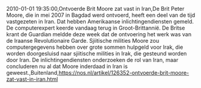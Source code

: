 2010-01-01 19:35:00,Ontvoerde Brit Moore zat vast in Iran,De Brit Peter Moore, die in mei 2007 in Bagdad werd ontvoerd, heeft een deel van de tijd vastgezeten in Iran. Dat hebben Amerikaanse inlichtingendiensten gemeld. De computerexpert keerde vandaag terug in Groot-Brittannië. De Britse krant de Guardian meldde deze week dat de ontvoering het werk was van de Iraanse Revolutionaire Garde. Sjiitische milities Moore zou computergegevens hebben over grote sommen hulpgeld voor Irak, die worden doorgesluisd naar sjiitische milities in Irak, die gesteund worden door Iran. De inlichtingendiensten onderzoeken de rol van Iran, maar concluderen nu al dat Moore inderdaad in Iran is geweest.,Buitenland,https://nos.nl/artikel/126352-ontvoerde-brit-moore-zat-vast-in-iran.html